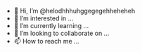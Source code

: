 - 👋 Hi, I’m @helodhhhuhggegegehheheheh
- 👀 I’m interested in ...
- 🌱 I’m currently learning ...
- 💞️ I’m looking to collaborate on ...
- 📫 How to reach me ...

<!---
helodhhhuhggegegehheheheh/helodhhhuhggegegehheheheh is a ✨ special ✨ repository because its `README.md` (this file) appears on your GitHub profile.
You can click the Preview link to take a look at your changes.
--->

